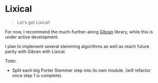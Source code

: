 # Lixical

> Let's get Lixical!

For now, I recommend the much-further-along [Gibran](https://github.com/abitdodgy/gibran) library, while this is under active development.

I plan to implement several stemming algorithms as well as reach future parity with Gibran with Lixical.

Todo:
 * Split each big Porter Stemmer step into its own module. (will refactor once step 1 is complete).
